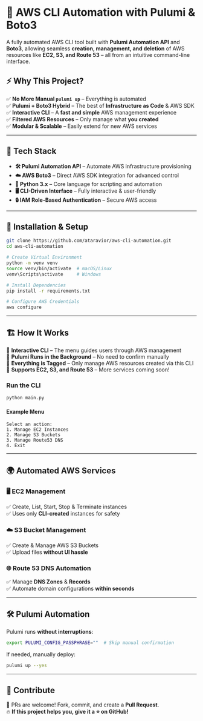# 🚀 AWS CLI Automation with Pulumi & Boto3

A fully automated AWS CLI tool built with **Pulumi Automation API** and **Boto3**, allowing seamless **creation, management, and deletion** of AWS resources like **EC2, S3, and Route 53** – all from an intuitive command-line interface.

## ⚡ **Why This Project?**
✅ **No More Manual `pulumi up`** – Everything is automated  
✅ **Pulumi + Boto3 Hybrid** – The best of **Infrastructure as Code** & AWS SDK  
✅ **Interactive CLI** – A **fast and simple** AWS management experience  
✅ **Filtered AWS Resources** – Only manage what **you created**  
✅ **Modular & Scalable** – Easily extend for new AWS services  

---

## 🚀 **Tech Stack**
- **🛠️ Pulumi Automation API** – Automate AWS infrastructure provisioning  
- **☁️ AWS Boto3** – Direct AWS SDK integration for advanced control  
- **🐍 Python 3.x** – Core language for scripting and automation  
- **🖥️ CLI-Driven Interface** – Fully interactive & user-friendly  
- **🔒 IAM Role-Based Authentication** – Secure AWS access  

---

## 🔧 **Installation & Setup**
```sh
git clone https://github.com/ataravior/aws-cli-automation.git
cd aws-cli-automation

# Create Virtual Environment
python -m venv venv
source venv/bin/activate  # macOS/Linux
venv\Scripts\activate     # Windows

# Install Dependencies
pip install -r requirements.txt

# Configure AWS Credentials
aws configure
```

---

## 🏗️ **How It Works**
🔹 **Interactive CLI** – The menu guides users through AWS management  
🔹 **Pulumi Runs in the Background** – No need to confirm manually  
🔹 **Everything is Tagged** – Only manage AWS resources created via this CLI  
🔹 **Supports EC2, S3, and Route 53** – More services coming soon!  

### **Run the CLI**
```sh
python main.py
```

#### **Example Menu**
```
Select an action:
1. Manage EC2 Instances
2. Manage S3 Buckets
3. Manage Route53 DNS
4. Exit
```

---

## 🌍 **Automated AWS Services**
### 🖥️ **EC2 Management**
✅ Create, List, Start, Stop & Terminate instances  
✅ Uses only **CLI-created** instances for safety  

### ☁️ **S3 Bucket Management**
✅ Create & Manage AWS S3 Buckets  
✅ Upload files **without UI hassle**  

### 🌐 **Route 53 DNS Automation**
✅ Manage **DNS Zones** & **Records**  
✅ Automate domain configurations **within seconds**  

---

## 🛠️ **Pulumi Automation**
Pulumi runs **without interruptions**:
```sh
export PULUMI_CONFIG_PASSPHRASE=""  # Skip manual confirmation
```
If needed, manually deploy:
```sh
pulumi up --yes
```

---


## 📢 **Contribute**
🚀 PRs are welcome! Fork, commit, and create a **Pull Request**.    
🔥 **If this project helps you, give it a ⭐ on GitHub!**  

